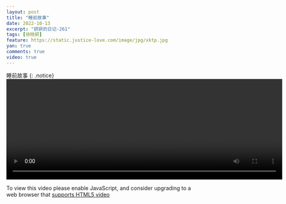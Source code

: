 ```yaml
---
layout: post
title: "睡前故事"
date: 2022-10-13
excerpt: "妍妍的日记-261"
tags: [徐晓妍]
feature: https://static.justice-love.com/image/jpg/xktp.jpg
yan: true
comments: true
video: true
---
```

睡前故事
{: .notice}
<video id="my-video" class="video-js vjs-16-9 clipboard" controls preload="auto" width="722" height="264" data-setup="{}">
    <source src="{{ site.staticUrl }}/yanyan/video/shuiqiangushuxiaofangjian.mp4" type='video/mp4'>
    <p class="vjs-no-js">
        To view this video please enable JavaScript, and consider upgrading to a web browser that
        <a href="http://videojs.com/html5-video-support/" target="_blank">supports HTML5 video</a>
    </p>
</video>
